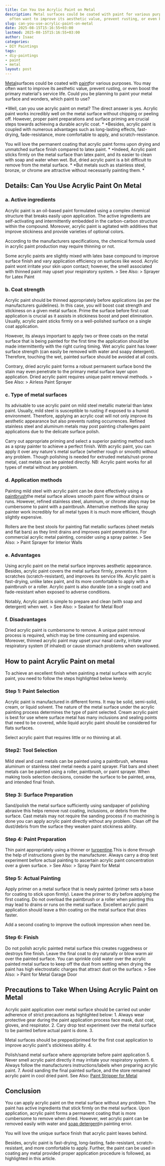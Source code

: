 ```yaml
---
title: Can You Use Acrylic Paint on Metal
description: Metal surfaces could be coated with paint for various purposes. You may
  often want to improve its aesthetic value, prevent rusting, or even boost the primary...
slug: can-you-use-acrylic-paint-on-metal
date: 2025-08-15T15:16:55+03:00
lastmod: 2025-08-15T15:16:55+03:00
author: Isaac
categories:
- DIY Paintings
tags:
- diy-paintings
- paint
- metal
layout: post
---
```

[Metal](https://pestpolicy.com/how-to-remove-paint-from-metal-door/)surfaces could be coated with [paint](https://pestpolicy.com/how-to-remove-paint-from-metal-railing/)for various purposes. You may often want to improve its aesthetic value, prevent rusting, or even boost the primary material's service life. Could you be planning to paint your metal surface and wonders, which paint to use?

*Well, can you use acrylic paint on metal? The direct answer is yes. Acrylic paint works incredibly well on the metal surface without chipping or peeling off. However, proper paint preparations and surface priming are crucial steps towards achieving a durable acrylic coat. * *Besides, acrylic paint is coupled with numerous advantages such as long-lasting effects, fast-drying, fade-resistance, more comfortable to apply, and scratch-resistance.

You will love the permanent coating that acrylic paint forms upon drying and unmatched surface finish compared to latex paint. * *Indeed, Acrylic paint sticks firmly on the metal surface than latex paint, and its easier to clean with soap and water when wet. But, dried acrylic paint is a bit difficult to remove from the metal surface. * *But metals such as stainless steel, bronze, or chrome are attractive without necessarily painting them. *

##  Details: Can You Use Acrylic Paint On Metal

###  a. Active ingredients

Acrylic paint is an oil-based paint formulated using a complex chemical structure that breaks easily upon application. The active ingredients are self-activating and intermittently embedded in the carbon-carbon structure within the compound. Moreover, acrylic paint is agitated with additives that improve stickiness and provide varieties of optional colors.

According to the manufacturers specifications, the chemical formula used in acrylic paint production may require thinning or not.

Some acrylic paints are slightly mixed with latex base compound to improve surface finish and vary application efficiency on surfaces like wood. Acrylic paint wont irritate your skin upon contact; however, the smell associated with thinned paint may upset your respiratory system. > See Also: > Sprayer for Latex Paint

###  b. Coat strength

Acrylic paint should be thinned appropriately before applications (as per the manufacturers guidelines). In this case, you will boost coat strength and stickiness on a given metal surface. Prime the surface before first coat application is crucial as it assists in stickiness boost and peel elimination. Usually, acrylic paint sticks firmly on a well-polished surface on a single coat application.

However, its always important to apply two or three coats on the metal surface that is being painted for the first time the application should be made intermittently with the right curing timing. Wet acrylic paint has lower surface strength (can easily be removed with water and soapy detergent). Therefore, touching the wet, painted surface should be avoided at all costs.

Contrary, dried acrylic paint forms a robust permanent surface bond the stain may even penetrate to the primary metal surface layer upon application. Dried acrylic paint requires unique paint removal methods. > See Also: > Airless Paint Sprayer

###  c. Type of metal surfaces

Its advisable to use acrylic paint on mild steel metallic material than latex paint. Usually, mild steel is susceptible to rusting if exposed to a humid environment. Therefore, applying an acrylic coat will not only improve its aesthetic appearance but also prevents rusting occurrences. Refined stainless steel and aluminum metals may post painting challenges paint applications due to the delicate surface polish.

Carry out appropriate priming and select a superior painting method such as a spray painter to achieve a perfect finish. With acrylic paint, you can apply it over any nature's metal surface (whether rough or smooth) without any problem. Though polishing is needed for extruded metals/rust-prone metal, cast metals can be painted directly. NB: Acrylic paint works for all types of metal without any problem.

###  d. Application methods

Painting mild steel with acrylic paint can be done effectively using a [paintbrush](https://www.amazon.com/dp/B07CB1Y7CN/?tag=p-policy-20)the metal surface allows smooth paint flow without drains or runs. However, refined stainless steel, aluminum, or chrome alloys may be cumbersome to paint with a paintbrush. Alternative methods like spray painter work incredibly for all metal types it is much more efficient, though slightly expensive.

Rollers are the best stools for painting flat metallic surfaces (sheet metals and flat bars) as they limit drains and improves paint penetrations. For commercial acrylic metal painting, consider using a spray painter. > See Also: > Paint Sprayer for Interior Walls

###  e. Advantages

Using acrylic paint on the metal surface improves aesthetic appearance. Besides, acrylic paint covers the metal surface firmly, prevents it from scratches (scratch-resistant), and improves its service life. Acrylic paint is fast-drying, unlike latex paint, and its more comfortable to apply with a paintbrush or a roller. Acrylic paint is also durable (on a single coat) and fade-resistant when exposed to adverse conditions.

Notably, Acrylic paint is simple to prepare and clean (with soap and detergent) when wet. > See Also: > Sealant for Metal Roof

###  f. Disadvantages

Dried acrylic paint is cumbersome to remove. A unique paint removal process is required, which may be time consuming and expensive. Moreover, thinned acrylic paint may upset your nasal cavity, irritate your respiratory system (if inhaled) or cause stomach problems when swallowed.

##  How to paint Acrylic Paint on metal

To achieve an excellent finish when painting a metal surface with acrylic paint, you need to follow the steps highlighted below keenly.

###  Step 1: Paint Selection

Acrylic paint is manufactured in different forms. It may be solid, semi-solid, cream, or liquid solvent. The nature of the metal surface under the acrylic painting process determines the type of paint selected. Cream acrylic paint is best for use where surface metal has many inclusions and sealing points that need to be covered, while liquid acrylic paint should be considered for flats surfaces.

Select acrylic paint that requires little or no thinning at all.

###  Step2: Tool Selection

Mild steel and cast metals can be painted using a paintbrush, whereas aluminum or stainless steel metal needs a paint sprayer. Flat bars and sheet metals can be painted using a roller, paintbrush, or paint sprayer. When making tools selection decisions, consider the surface to be painted, area, and intended final finish.

###  Step 3: Surface Preparation

Sand/polish the metal surface sufficiently using sandpaper of polishing abrasive this helps remove rust coating, inclusions, or debris from the surface. Cast metals may not require the sanding process if no machining is done you can apply acrylic paint directly without any problem. Clean off the dust/debris from the surface they weaken paint stickiness ability.

###  Step 4: Paint Preparation

Thin paint appropriately using a thinner or [turpentine](https://www.amazon.com/dp/B000C02ADS/?tag=p-policy-20).This is done through the help of instructions given by the manufacturer. Always carry a drop test experiment before actual painting to ascertain acrylic paint concentration over a given surface. > See Also: > Spray Paint for Metal

###  Step 5: Actual Painting

Apply primer on a metal surface that is newly painted (primer sets a base for coating to stick upon firmly). Leave the primer to dry before applying the first coating. Do not overload the paintbrush or a roller when painting this may lead to drains or runs on the metal surface. Excellent acrylic paint application should leave a thin coating on the metal surface that dries faster.

Add a second coating to improve the outlook impression when need be.

###  Step 6: Finish

Do not polish acrylic painted metal surface this creates ruggedness or destroys fine finish. Leave the final coat to dry naturally or blow warm air over the painted surface. You can sprinkle cold water over the acrylic painted metal surface to keep off the dust from settling when drying the paint has high electrostatic charges that attract dust on the surface. > See Also: > Paint for Metal Garage Door

##  Precautions to Take When Using Acrylic Paint on Metal

Acrylic paint application over metal surface should be carried out under adherence of strict precautions as highlighted below: 1. Always wear protective gear during the paint application process face mask, dust coat, gloves, and respirator. 2. Cary drop test experiment over the metal surface to be painted before actual paint is done. 3.

Metal surfaces should be prepped/primed for the first coat application to improve acrylic paint's stickiness ability. 4.

Polish/sand metal surface where appropriate before paint application 5. Never smell acrylic paint directly it may irritate your respiratory system. 6. Always follow the manufacturers instructions/labels when preparing acrylic paint. 7. Avoid sanding the final painted surface, and the store remained acrylic paint in cool dried paint. See Also: [Paint Stripper for Metal](https://pestpolicy.com/best-paint-stripper-for-metal/)

##  Conclusion

You can apply acrylic paint on the metal surface without any problem. The paint has active ingredients that stick firmly on the metal surface. Upon application, acrylic paint forms a permanent coating that is more cumbersome to remove when dried. However, wet acrylic paint can be removed easily with water and [soap detergent](https://www.amazon.com/dp/B07GWW54HL/?tag=p-policy-20)in painting error.

You will love the unique surface finish that acrylic paint leaves behind.

Besides, acrylic paint is fast-drying, long-lasting, fade-resistant, scratch-resistant, and more comfortable to apply. Further, the paint can be used in coating any metal provided proper application procedure is followed, as highlighted in this article.
